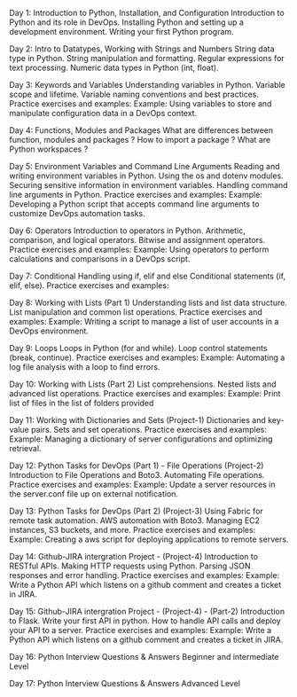 Day 1: Introduction to Python, Installation, and Configuration
Introduction to Python and its role in DevOps.
Installing Python and setting up a development environment.
Writing your first Python program.


Day 2: Intro to Datatypes, Working with Strings and Numbers
String data type in Python.
String manipulation and formatting.
Regular expressions for text processing.
Numeric data types in Python (int, float).


Day 3: Keywords and Variables
Understanding variables in Python.
Variable scope and lifetime.
Variable naming conventions and best practices.
Practice exercises and examples:
Example: Using variables to store and manipulate configuration data in a DevOps context.


Day 4: Functions, Modules and Packages
What are differences between function, modules and packages ?
How to import a package ?
What are Python workspaces ?


Day 5: Environment Variables and Command Line Arguments
Reading and writing environment variables in Python.
Using the os and dotenv modules.
Securing sensitive information in environment variables.
Handling command line arguments in Python.
Practice exercises and examples:
Example: Developing a Python script that accepts command line arguments to customize DevOps automation tasks.


Day 6: Operators
Introduction to operators in Python.
Arithmetic, comparison, and logical operators.
Bitwise and assignment operators.
Practice exercises and examples:
Example: Using operators to perform calculations and comparisons in a DevOps script.


Day 7: Conditional Handling using if, elif and else
Conditional statements (if, elif, else).
Practice exercises and examples:


Day 8: Working with Lists (Part 1)
Understanding lists and list data structure.
List manipulation and common list operations.
Practice exercises and examples:
Example: Writing a script to manage a list of user accounts in a DevOps environment.


Day 9: Loops
Loops in Python (for and while).
Loop control statements (break, continue).
Practice exercises and examples:
Example: Automating a log file analysis with a loop to find errors.


Day 10: Working with Lists (Part 2)
List comprehensions.
Nested lists and advanced list operations.
Practice exercises and examples:
Example: Print list of files in the list of folders provided


Day 11: Working with Dictionaries and Sets (Project-1)
Dictionaries and key-value pairs.
Sets and set operations.
Practice exercises and examples:
Example: Managing a dictionary of server configurations and optimizing retrieval.


Day 12: Python Tasks for DevOps (Part 1) - File Operations (Project-2)
Introduction to File Operations and Boto3.
Automating File operations.
Practice exercises and examples:
Example: Update a server resources in the server.conf file up on external notification.


Day 13: Python Tasks for DevOps (Part 2) (Project-3)
Using Fabric for remote task automation.
AWS automation with Boto3.
Managing EC2 instances, S3 buckets, and more.
Practice exercises and examples:
Example: Creating a aws script for deploying applications to remote servers.


Day 14: Github-JIRA intergration Project - (Project-4)
Introduction to RESTful APIs.
Making HTTP requests using Python.
Parsing JSON responses and error handling.
Practice exercises and examples:
Example: Write a Python API which listens on a github comment and creates a ticket in JIRA.


Day 15: Github-JIRA intergration Project - (Project-4) - (Part-2)
Introduction to Flask.
Write your first API in python.
How to handle API calls and deploy your API to a server.
Practice exercises and examples:
Example: Write a Python API which listens on a github comment and creates a ticket in JIRA.


Day 16: Python Interview Questions & Answers
Beginner and intermediate Level


Day 17: Python Interview Questions & Answers
Advanced Level